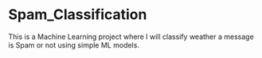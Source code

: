 # Spam_Classification
This is a Machine Learning project where I will classify weather a message is Spam or not using simple ML models. 
